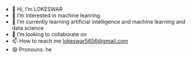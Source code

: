 - 👋 Hi, I’m LOKESWAR
- 👀 I’m interested in machine leanring
- 🌱 I’m currently learning artificial intelligence and machine learning and data science
- 💞️ I’m looking to collaborate on 
- 📫 How to reach me lokeswar5656@gmail.com
- 😄 Pronouns: he
<!---
lokeswar777/lokeswar777 is my ✨ personal ✨ repository because its `README.md` (this file) appears on your GitHub profile.
You can click the Preview link to take a look at your changes.
--->
